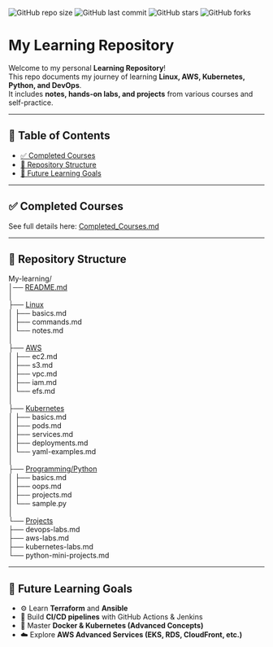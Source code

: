 ![GitHub repo size](https://img.shields.io/github/repo-size/AshokKumar2905/My-learning)
![GitHub last commit](https://img.shields.io/github/last-commit/AshokKumar2905/My-learning)
![GitHub stars](https://img.shields.io/github/stars/AshokKumar2905/My-learning?style=social)
![GitHub forks](https://img.shields.io/github/forks/AshokKumar2905/My-learning?style=social)

# My Learning Repository

Welcome to my personal **Learning Repository**!  
This repo documents my journey of learning **Linux, AWS, Kubernetes, Python, and DevOps**.  
It includes **notes, hands-on labs, and projects** from various courses and self-practice.

---

## 📑 Table of Contents
- [✅ Completed Courses](Completed_Courses.md)
- [📂 Repository Structure](#-repository-structure)
- [🎯 Future Learning Goals](#-future-learning-goals)

---

## ✅ Completed Courses
See full details here: [Completed_Courses.md](Completed_Courses.md)

---

## 📂 Repository Structure

My-learning/  
│── [README.md](README.md)  
│  
├── [Linux](Linux/)  
│   ├── basics.md  
│   ├── commands.md  
│   └── notes.md  
│  
├── [AWS](AWS/)  
│   ├── ec2.md  
│   ├── s3.md  
│   ├── vpc.md  
│   ├── iam.md  
│   └── efs.md  
│  
├── [Kubernetes](Kubernetes/)  
│   ├── basics.md  
│   ├── pods.md  
│   ├── services.md  
│   ├── deployments.md  
│   └── yaml-examples.md  
│  
├── [Programming/Python](Programming/Python/)  
│   ├── basics.md  
│   ├── oops.md  
│   ├── projects.md  
│   └── sample.py  
│  
└── [Projects](Projects/)  
    ├── devops-labs.md  
    ├── aws-labs.md  
    ├── kubernetes-labs.md  
    └── python-mini-projects.md  

---

## 🎯 Future Learning Goals
- ⚙️ Learn **Terraform** and **Ansible**  
- 🚀 Build **CI/CD pipelines** with GitHub Actions & Jenkins  
- 🐳 Master **Docker & Kubernetes (Advanced Concepts)**  
- ☁️ Explore **AWS Advanced Services (EKS, RDS, CloudFront, etc.)**
